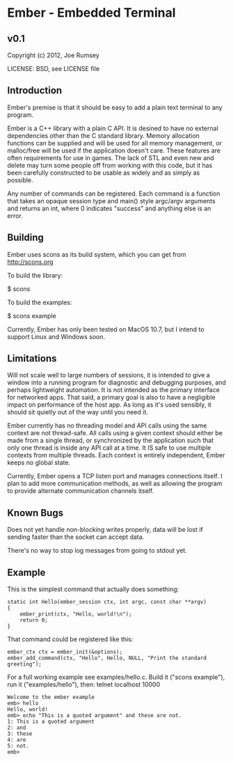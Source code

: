
Ember - Embedded Terminal
=========================

v0.1 
----

Copyright (c) 2012, Joe Rumsey

LICENSE: BSD, see LICENSE file

Introduction
------------

Ember's premise is that it should be easy to add a plain text terminal
to any program.

Ember is a C++ library with a plain C API.  It is desined to have no
external dependencies other than the C standard library.  Memory
allocation functions can be supplied and will be used for all memory
management, or malloc/free will be used if the application doesn't
care.  These features are often requirements for use in games.  The
lack of STL and even new and delete may turn some people off from
working with this code, but it has been carefully constructed to be
usable as widely and as simply as possible.

Any number of commands can be registered.  Each command is a function
that takes an opaque session type and main() style argc/argv
arguments and returns an int, where 0 indicates "success" and anything
else is an error.
 
Building
--------
Ember uses scons as its build system, which you can get from http://scons.org

To build the library:

$ scons

To build the examples:

$ scons example

Currently, Ember has only been tested on MacOS 10.7, but I intend to
support Linux and Windows soon.

Limitations
-----------

Will not scale well to large numbers of sessions, it is intended to
give a window into a running program for diagnostic and debugging
purposes, and perhaps lightweight automation.  It is not intended as
the primary interface for networked apps.  That said, a primary goal
is also to have a negligible impact on performance of the host app.
As long as it's used sensibly, it should sit quietly out of the way
until you need it.

Ember currently has no threading model and API calls using the same
context are not thread-safe.  All calls using a given context should
either be made from a single thread, or synchronized by the
application such that only one thread is inside any API call at a
time.  It IS safe to use multiple contexts from multiple threads.
Each context is entirely independent, Ember keeps no global state.

Currently, Ember opens a TCP listen port and manages connections
itself.  I plan to add more communication methods, as well as allowing
the program to provide alternate communication channels itself.

Known Bugs
----------

Does not yet handle non-blocking writes properly, data will be lost if
sending faster than the socket can accept data.

There's no way to stop log messages from going to stdout yet.

Example
-------
This is the simplest command that actually does something:

    static int Hello(ember_session ctx, int argc, const char **argv)
    {
        ember_print(ctx, "Hello, world!\n");
        return 0;
    }

That command could be registered like this:

    ember_ctx ctx = ember_init(&options);
    ember_add_command(ctx, "Hello", Hello, NULL, "Print the standard greeting");

For a full working example see examples/hello.c.  Build it ("scons example"), 
run it ("examples/hello"), then: telnet localhost 10000

    Welcome to the ember example
    emb> hello
    Hello, world!
    emb> echo "This is a quoted argument" and these are not.
    1: This is a quoted argument
    2: and
    3: these
    4: are
    5: not.
    emb> 
